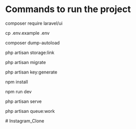 <h1> Commands to run the project </h1>

<p>composer require laravel/ui</p>
<p>cp .env.example .env</p>
<p>composer dump-autoload</p>
<p>php artisan storage:link</p>
<p>php artisan migrate</p>
<p> php artisan key:generate </p>
<p>npm install</p>
<p>npm run dev</p>
<p>php artisan serve</p>
<p>php artisan queue:work</p>
#   I n s t a g r a m _ C l o n e  
 